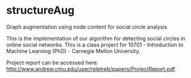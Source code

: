 # structureAug
Graph augmentation using node content for social circle analysis

This is the implementation of our algorithm for detecting social circles in online social networks. This is a class project for 10701 - Introduction to Machine Learning (PhD) - Carnegie Mellon University.

Project report can be accessed here:
http://www.andrew.cmu.edu/user/reletreb/papers/ProjectReport.pdf

